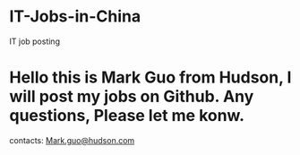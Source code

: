 # IT-Jobs-in-China
IT job posting 

# Hello this is Mark Guo from Hudson, I will post my jobs on Github. Any questions, Please let me konw. 
contacts: Mark.guo@hudson.com
